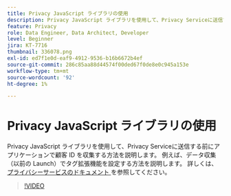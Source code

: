 ```yaml
---
title: Privacy JavaScript ライブラリの使用
description: Privacy JavaScript ライブラリを使用して、Privacy Serviceに送信する前にアプリケーションで顧客 ID を収集する方法を説明します。 例えば、データ収集（以前の Launch）でタグ拡張機能を設定する方法を説明します。
feature: Privacy
role: Data Engineer, Data Architect, Developer
level: Beginner
jira: KT-7716
thumbnail: 336078.png
exl-id: ed7f1e0d-eaf9-4912-9536-b16b6672b4ef
source-git-commit: 286c85aa88d44574f00ded67f0de8e0c945a153e
workflow-type: tm+mt
source-wordcount: '92'
ht-degree: 1%

---
```



# Privacy JavaScript ライブラリの使用

Privacy JavaScript ライブラリを使用して、Privacy Serviceに送信する前にアプリケーションで顧客 ID を収集する方法を説明します。 例えば、データ収集（以前の Launch）でタグ拡張機能を設定する方法を説明します。 詳しくは、[ プライバシーサービスのドキュメント ](https://experienceleague.adobe.com/docs/experience-platform/privacy/home.html?lang=ja) を参照してください。

>[!VIDEO](https://video.tv.adobe.com/v/336078?learn=on&enablevpops)
